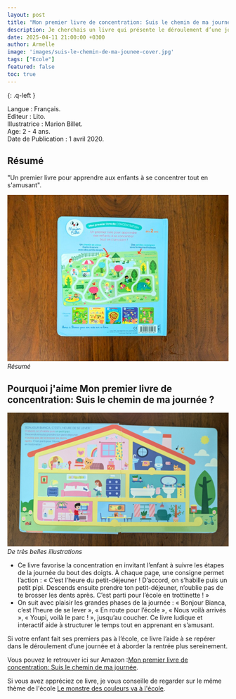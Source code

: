 ```yaml
---
layout: post
title: "Mon premier livre de concentration: Suis le chemin de ma journée"
description: Je cherchais un livre qui présente le déroulement d’une journée type, notamment pour accompagner mon enfant lors de sa rentrée en maternelle. Celui-ci est ludique et interactif.
date: 2025-04-11 21:00:00 +0300
author: Armelle
image: 'images/suis-le-chemin-de-ma-jounee-cover.jpg'
tags: ["Ecole"]
featured: false
toc: true
---
```

{: .q-left }

Langue : Français.                     
Editeur : Lito.  
Illustratrice : Marion Billet.   
Age: 2 - 4 ans.    
Date de Publication : 1 avril 2020. 

## Résumé 

"Un premier livre pour apprendre aux enfants à se concentrer tout en s'amusant".

![Résumé](images/suis-le-chemin-de-ma-journee-resume.jpg)
*Résumé*

## Pourquoi j'aime Mon premier livre de concentration: Suis le chemin de ma journée ?

![De très belles illustrations](images/suis-le-chemin-de-ma-journee-int.jpg)
*De très belles illustrations*
- Ce livre favorise la concentration en invitant l’enfant à suivre les étapes de la journée du bout des doigts. À chaque page, une consigne permet l’action : « C’est l’heure du petit-déjeuner ! D’accord, on s’habille puis un petit pipi. Descends ensuite prendre ton petit-déjeuner, n’oublie pas de te brosser les dents après. C’est parti pour l’école en trottinette ! »
- On suit avec plaisir les grandes phases de la journée : « Bonjour Bianca, c’est l’heure de se lever », « En route pour l’école », « Nous voilà arrivés », « Youpi, voilà le parc ! », jusqu’au coucher. Ce livre ludique et interactif aide à structurer le temps tout en apprenant en s’amusant.

Si votre enfant fait ses premiers pas à l’école, ce livre l’aide à se repérer dans le déroulement d’une journée et à aborder la rentrée plus sereinement.

Vous pouvez le retrouver ici sur Amazon :[Mon premier livre de concentration: Suis le chemin de ma journée](https://amzn.to/43bM1wy).

Si vous avez appréciez ce livre, je vous conseille de regarder sur le même thème de l'école [Le monstre des couleurs va à l'école](https://ludichou.com/le-monstre-des-couleurs-va-a-lecole).
